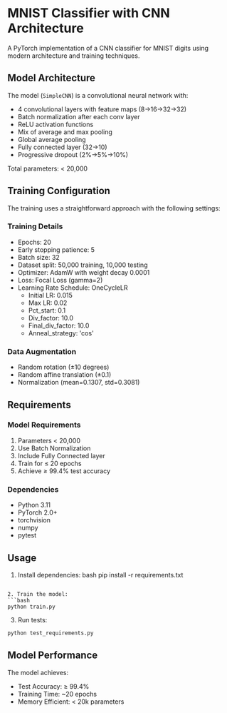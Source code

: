 # MNIST Classifier with CNN Architecture

A PyTorch implementation of a CNN classifier for MNIST digits using modern architecture and training techniques.

## Model Architecture

The model (`SimpleCNN`) is a convolutional neural network with:
- 4 convolutional layers with feature maps (8→16→32→32)
- Batch normalization after each conv layer
- ReLU activation functions
- Mix of average and max pooling
- Global average pooling
- Fully connected layer (32→10)
- Progressive dropout (2%→5%→10%)

Total parameters: < 20,000

## Training Configuration

The training uses a straightforward approach with the following settings:

### Training Details
- Epochs: 20
- Early stopping patience: 5
- Batch size: 32
- Dataset split: 50,000 training, 10,000 testing
- Optimizer: AdamW with weight decay 0.0001
- Loss: Focal Loss (gamma=2)
- Learning Rate Schedule: OneCycleLR
  - Initial LR: 0.015
  - Max LR: 0.02
  - Pct_start: 0.1
  - Div_factor: 10.0
  - Final_div_factor: 10.0
  - Anneal_strategy: 'cos'

### Data Augmentation
- Random rotation (±10 degrees)
- Random affine translation (±0.1)
- Normalization (mean=0.1307, std=0.3081)

## Requirements

### Model Requirements
1. Parameters < 20,000
2. Use Batch Normalization
3. Include Fully Connected layer
4. Train for ≤ 20 epochs
5. Achieve ≥ 99.4% test accuracy

### Dependencies
- Python 3.11
- PyTorch 2.0+
- torchvision
- numpy
- pytest

## Usage

1. Install dependencies:
bash
pip install -r requirements.txt
```

2. Train the model:
```bash
python train.py
```

3. Run tests:
```bash
python test_requirements.py
```

## Model Performance

The model achieves:
- Test Accuracy: ≥ 99.4%
- Training Time: ~20 epochs
- Memory Efficient: < 20k parameters
```